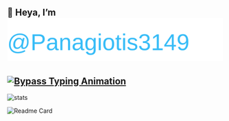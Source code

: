 ## 👋 Heya, I’m <img src="assets/name.svg?v=1" alt="@Panagiotis3149" />


## [![Bypass Typing Animation](https://readme-typing-svg.herokuapp.com?size=40&lines=Bypass)](https://git.io/typing-svg)

![stats](https://github-readme-stats.vercel.app/api?username=Panagiotis3149&show_icons=true&theme=ambient_gradient&hide=["issues"])

![Readme Card](https://github-readme-stats.vercel.app/api/pin/?username=Panagiotis3149&repo=Neoclient&theme=ambient_gradient)

